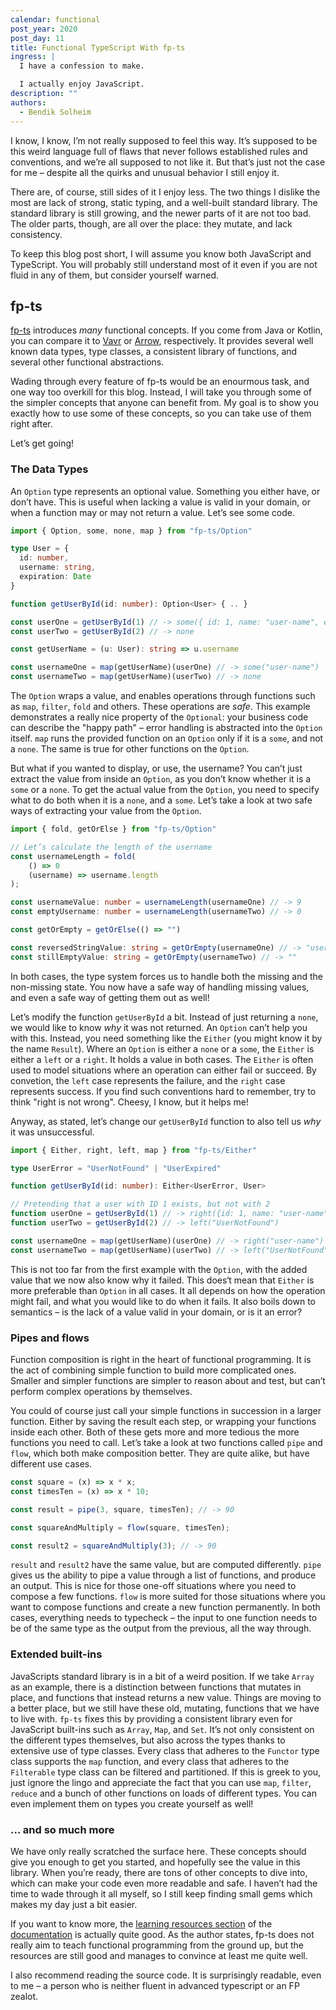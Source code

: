 ```yaml
---
calendar: functional
post_year: 2020
post_day: 11
title: Functional TypeScript With fp-ts
ingress: |
  I have a confession to make.

  I actually enjoy JavaScript.
description: ""
authors:
  - Bendik Solheim
---
```

I know, I know, I’m not really supposed to feel this way. It’s supposed to be this weird language full of flaws that never follows established rules and conventions, and we’re all supposed to not like it. But that’s just not the case for me – despite all the quirks and unusual behavior I still enjoy it.

There are, of course, still sides of it I enjoy less. The two things I dislike the most are lack of strong, static typing, and a well-built standard library. The standard library is still growing, and the newer parts of it are not too bad. The older parts, though, are all over the place: they mutate, and lack consistency.

To keep this blog post short, I will assume you know both JavaScript and TypeScript. You will probably still understand most of it even if you are not fluid in any of them, but consider yourself warned.

## fp-ts

[fp-ts](https://github.com/gcanti/fp-ts) introduces _many_ functional concepts. If you come from Java or Kotlin, you can compare it to [Vavr](https://www.vavr.io) or [Arrow](https://arrow-kt.io), respectively. It provides several well known data types, type classes, a consistent library of functions, and several other functional abstractions.

Wading through every feature of fp-ts would be an enourmous task, and one way too overkill for this blog. Instead, I will take you through some of the simpler concepts that anyone can benefit from. My goal is to show you exactly how to use some of these concepts, so you can take use of them right after.

Let’s get going!

### The Data Types

An `Option` type represents an optional value. Something you either have, or don’t have. This is useful when lacking a value is valid in your domain, or when a function may or may not return a value. Let’s see some code.

```ts
import { Option, some, none, map } from "fp-ts/Option"

type User = {
  id: number,
  username: string,
  expiration: Date
}

function getUserById(id: number): Option<User> { .. }

const userOne = getUserById(1) // -> some({ id: 1, name: "user-name", expiration: "2099-01-01T00:00:00Z" })
const userTwo = getUserById(2) // -> none

const getUserName = (u: User): string => u.username

const usernameOne = map(getUserName)(userOne) // -> some("user-name")
const usernameTwo = map(getUserName)(userTwo) // -> none
```

The `Option` wraps a value, and enables operations through functions such as `map`, `filter`, `fold` and others. These operations are _safe_. This example demonstrates a really nice property of the `Optional`: your business code can describe the "happy path" – error handling is abstracted into the `Option` itself. `map` runs the provided function on an `Option` only if it is a `some`, and not a `none`. The same is true for other functions on the `Option`.

But what if you wanted to display, or use, the username? You can’t just extract the value from inside an `Option`, as you don’t know whether it is a `some` or a `none`. To get the actual value from the `Option`, you need to specify what to do both when it is a `none`, and a `some`. Let’s take a look at two safe ways of extracting your value from the `Option`.

```ts
import { fold, getOrElse } from "fp-ts/Option"

// Let’s calculate the length of the username
const usernameLength = fold(
    () => 0
    (username) => username.length
);

const usernameValue: number = usernameLength(usernameOne) // -> 9
const emptyUsername: number = usernameLength(usernameTwo) // -> 0

const getOrEmpty = getOrElse(() => "")

const reversedStringValue: string = getOrEmpty(usernameOne) // -> "user-name"
const stillEmptyValue: string = getOrEmpty(usernameTwo) // -> ""
```

In both cases, the type system forces us to handle both the missing and the non-missing state. You now have a safe way of handling missing values, and even a safe way of getting them out as well!

Let’s modify the function `getUserById` a bit. Instead of just returning a `none`, we would like to know _why_ it was not returned. An `Option` can’t help you with this. Instead, you need something like the `Either` (you might know it by the name `Result`). Where an `Option` is either a `none` or a `some`, the `Either` is either a `left` or a `right`. It holds a value in both cases. The `Either` is often used to model situations where an operation can either fail or succeed. By convetion, the `left` case represents the failure, and the `right` case represents success. If you find such conventions hard to remember, try to think "right is not wrong". Cheesy, I know, but it helps me!

Anyway, as stated, let’s change our `getUserById` function to also tell us _why_ it was unsuccessful.

```ts
import { Either, right, left, map } from "fp-ts/Either"

type UserError = "UserNotFound" | "UserExpired"

function getUserById(id: number): Either<UserError, User>

// Pretending that a user with ID 1 exists, but not with 2
function userOne = getUserById(1) // -> right({id: 1, name: "user-name", expiration: "2099-01-01TT00:00:00Z'})
function userTwo = getUserById(2) // -> left("UserNotFound")

const usernameOne = map(getUserName)(userOne) // -> right("user-name")
const usernameTwo = map(getUserName)(userTwo) // -> left("UserNotFound")
```

This is not too far from the first example with the `Option`, with the added value that we now also know why it failed. This does‘t mean that `Either` is more preferable than `Option` in all cases. It all depends on how the operation might fail, and what you would like to do when it fails. It also boils down to semantics – is the lack of a value valid in your domain, or is it an error?

### Pipes and flows

Function composition is right in the heart of functional programming. It is the act of combining simple function to build more complicated ones. Smaller and simpler functions are simpler to reason about and test, but can’t perform complex operations by themselves.

You could of course just call your simple functions in succession in a larger function. Either by saving the result each step, or wrapping your functions inside each other. Both of these gets more and more tedious the more functions you need to call. Let’s take a look at two functions called `pipe` and `flow`, which both make composition better. They are quite alike, but have different use cases.

```ts
const square = (x) => x * x;
const timesTen = (x) => x * 10;

const result = pipe(3, square, timesTen); // -> 90

const squareAndMultiply = flow(square, timesTen);

const result2 = squareAndMultiply(3); // -> 90
```

`result` and `result2` have the same value, but are computed differently. `pipe` gives us the ability to pipe a value through a list of functions, and produce an output. This is nice for those one-off situations where you need to compose a few functions. `flow` is more suited for those situations where you want to compose functions and create a new function permanently. In both cases, everything needs to typecheck – the input to one function needs to be of the same type as the output from the previous, all the way through.

### Extended built-ins

JavaScripts standard library is in a bit of a weird position. If we take `Array` as an example, there is a distinction between functions that mutates in place, and functions that instead returns a new value. Things are moving to a better place, but we still have these old, mutating, functions that we have to live with. `fp-ts` fixes this by providing a consistent library even for JavaScript built-ins such as `Array`, `Map`, and `Set`. It’s not only consistent on the different types themselves, but also across the types thanks to extensive use of type classes. Every class that adheres to the `Functor` type class supports the `map` function, and every class that adheres to the `Filterable` type class can be filtered and partitioned. If this is greek to you, just ignore the lingo and appreciate the fact that you can use `map`, `filter`, `reduce` and a bunch of other functions on loads of different types. You can even implement them on types you create yourself as well!

### ... and so much more

We have only really scratched the surface here. These concepts should give you enough to get you started, and hopefully see the value in this library. When you’re ready, there are tons of other concepts to dive into, which can make your code even more readable and safe. I haven’t had the time to wade through it all myself, so I still keep finding small gems which makes my day just a bit easier.

If you want to know more, the [learning resources section](https://gcanti.github.io/fp-ts/learning-resources/) of the [documentation](https://gcanti.github.io/fp-ts/) is actually quite good. As the author states, fp-ts does not really aim to teach functional programming from the ground up, but the resources are still good and manages to convince at least me quite well.

I also recommend reading the source code. It is surprisingly readable, even to me – a person who is neither fluent in advanced typescript or an FP zealot.
